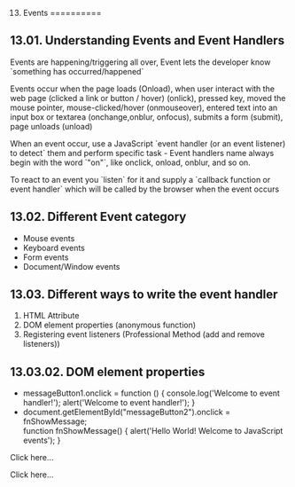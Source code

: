 13. Events
==========

13.01. Understanding Events and Event Handlers
----------------------------------------------

Events are happening/triggering all over, Event lets the developer know \`something has occurred/happened\`

Events occur when the page loads (Onload), when user interact with the web page (clicked a link or button / hover) (onlick), pressed key, moved the mouse pointer, mouse-clicked/hover (onmouseover), entered text into an input box or textarea (onchange,onblur, onfocus), submits a form (submit), page unloads (unload)

When an event occur, use a JavaScript \`event handler (or an event listener) to detect\` them and perform specific task - Event handlers name always begin with the word \`"on"\`, like onclick, onload, onblur, and so on.

To react to an event you \`listen\` for it and supply a \`callback function or event handler\` which will be called by the browser when the event occurs

13.02. Different Event category
-------------------------------

-   Mouse events
-   Keyboard events
-   Form events
-   Document/Window events

13.03. Different ways to write the event handler
------------------------------------------------

1.  HTML Attribute
2.  DOM element properties (anonymous function)
3.  Registering event listeners (Professional Method (add and remove listeners))

13.03.02. DOM element properties
--------------------------------

-   messageButton1.onclick = function () { console.log('Welcome to event handler!'); alert('Welcome to event handler!'); }
-   document.getElementById("messageButton2").onclick = fnShowMessage;  
    function fnShowMessage() { alert('Hello World! Welcome to JavaScript events'); }

Click here...

Click here...
